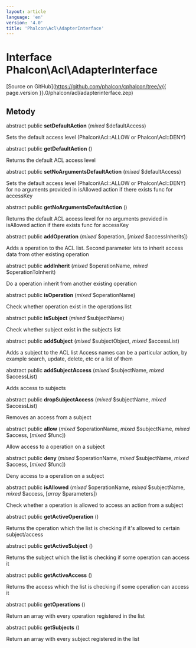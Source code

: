 ```yaml
---
layout: article
language: 'en'
version: '4.0'
title: 'Phalcon\Acl\AdapterInterface'
---
```

# Interface **Phalcon\Acl\AdapterInterface**

[Source on GitHub](https://github.com/phalcon/cphalcon/tree/v{{ page.version }}.0/phalcon/acl/adapterinterface.zep)

## Metody

abstract public **setDefaultAction** (*mixed* $defaultAccess)

Sets the default access level (Phalcon\Acl::ALLOW or Phalcon\Acl::DENY)

abstract public **getDefaultAction** ()

Returns the default ACL access level

abstract public **setNoArgumentsDefaultAction** (*mixed* $defaultAccess)

Sets the default access level (Phalcon\Acl::ALLOW or Phalcon\Acl::DENY) for no arguments provided in isAllowed action if there exists func for accessKey

abstract public **getNoArgumentsDefaultAction** ()

Returns the default ACL access level for no arguments provided in isAllowed action if there exists func for accessKey

abstract public **addOperation** (*mixed* $operation, [*mixed* $accessInherits])

Adds a operation to the ACL list. Second parameter lets to inherit access data from other existing operation

abstract public **addInherit** (*mixed* $operationName, *mixed* $operationToInherit)

Do a operation inherit from another existing operation

abstract public **isOperation** (*mixed* $operationName)

Check whether operation exist in the operations list

abstract public **isSubject** (*mixed* $subjectName)

Check whether subject exist in the subjects list

abstract public **addSubject** (*mixed* $subjectObject, *mixed* $accessList)

Adds a subject to the ACL list Access names can be a particular action, by example search, update, delete, etc or a list of them

abstract public **addSubjectAccess** (*mixed* $subjectName, *mixed* $accessList)

Adds access to subjects

abstract public **dropSubjectAccess** (*mixed* $subjectName, *mixed* $accessList)

Removes an access from a subject

abstract public **allow** (*mixed* $operationName, *mixed* $subjectName, *mixed* $access, [*mixed* $func])

Allow access to a operation on a subject

abstract public **deny** (*mixed* $operationName, *mixed* $subjectName, *mixed* $access, [*mixed* $func])

Deny access to a operation on a subject

abstract public **isAllowed** (*mixed* $operationName, *mixed* $subjectName, *mixed* $access, [*array* $parameters])

Check whether a operation is allowed to access an action from a subject

abstract public **getActiveOperation** ()

Returns the operation which the list is checking if it's allowed to certain subject/access

abstract public **getActiveSubject** ()

Returns the subject which the list is checking if some operation can access it

abstract public **getActiveAccess** ()

Returns the access which the list is checking if some operation can access it

abstract public **getOperations** ()

Return an array with every operation registered in the list

abstract public **getSubjects** ()

Return an array with every subject registered in the list